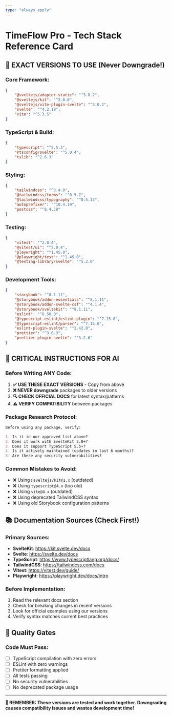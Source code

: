 ```yaml
---
type: "always_apply"
---
```


# TimeFlow Pro - Tech Stack Reference Card

## 🎯 EXACT VERSIONS TO USE (Never Downgrade!)

### **Core Framework:**

```json
{
	"@sveltejs/adapter-static": "^3.0.2",
	"@sveltejs/kit": "^2.0.0",
	"@sveltejs/vite-plugin-svelte": "^3.0.2",
	"svelte": "^4.2.18",
	"vite": "^5.3.5"
}
```

### **TypeScript & Build:**

```json
{
	"typescript": "^5.5.3",
	"@tsconfig/svelte": "^5.0.4",
	"tslib": "^2.6.3"
}
```

### **Styling:**

```json
{
	"tailwindcss": "^3.4.0",
	"@tailwindcss/forms": "^0.5.7",
	"@tailwindcss/typography": "^0.5.13",
	"autoprefixer": "^10.4.19",
	"postcss": "^8.4.38"
}
```

### **Testing:**

```json
{
	"vitest": "^2.0.4",
	"@vitest/ui": "^2.0.4",
	"playwright": "^1.45.0",
	"@playwright/test": "^1.45.0",
	"@testing-library/svelte": "^5.2.0"
}
```

### **Development Tools:**

```json
{
	"storybook": "^8.1.11",
	"@storybook/addon-essentials": "^8.1.11",
	"@storybook/addon-svelte-csf": "^4.1.4",
	"@storybook/sveltekit": "^8.1.11",
	"eslint": "^8.50.0",
	"@typescript-eslint/eslint-plugin": "^7.15.0",
	"@typescript-eslint/parser": "^7.15.0",
	"eslint-plugin-svelte": "^2.42.0",
	"prettier": "^3.0.3",
	"prettier-plugin-svelte": "^3.2.6"
}
```

## 🚨 CRITICAL INSTRUCTIONS FOR AI

### **Before Writing ANY Code:**

1. **✅ USE THESE EXACT VERSIONS** - Copy from above
2. **❌ NEVER downgrade** packages to older versions
3. **🔍 CHECK OFFICIAL DOCS** for latest syntax/patterns
4. **⚠️ VERIFY COMPATIBILITY** between packages

### **Package Research Protocol:**

```markdown
Before using any package, verify:

1. Is it in our approved list above?
2. Does it work with SvelteKit 2.0+?
3. Does it support TypeScript 5.5+?
4. Is it actively maintained (updates in last 6 months)?
5. Are there any security vulnerabilities?
```

### **Common Mistakes to Avoid:**

- ❌ Using `@sveltejs/kit@1.x` (outdated)
- ❌ Using `typescript@4.x` (too old)
- ❌ Using `vite@4.x` (outdated)
- ❌ Using deprecated TailwindCSS syntax
- ❌ Using old Storybook configuration patterns

## 📚 Documentation Sources (Check First!)

### **Primary Sources:**

- **SvelteKit**: https://kit.svelte.dev/docs
- **Svelte**: https://svelte.dev/docs
- **TypeScript**: https://www.typescriptlang.org/docs/
- **TailwindCSS**: https://tailwindcss.com/docs
- **Vitest**: https://vitest.dev/guide/
- **Playwright**: https://playwright.dev/docs/intro

### **Before Implementation:**

1. Read the relevant docs section
2. Check for breaking changes in recent versions
3. Look for official examples using our versions
4. Verify syntax matches current best practices

## 🎯 Quality Gates

### **Code Must Pass:**

- [ ] TypeScript compilation with zero errors
- [ ] ESLint with zero warnings
- [ ] Prettier formatting applied
- [ ] All tests passing
- [ ] No security vulnerabilities
- [ ] No deprecated package usage

---

**📌 REMEMBER: These versions are tested and work together. Downgrading causes compatibility issues and wastes development time!**
